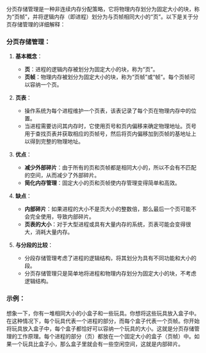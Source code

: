 分页存储管理是一种非连续内存分配策略，它将物理内存划分为固定大小的块，称为“页帧”，并将逻辑内存（即进程）划分为与页帧相同大小的“页”。以下是关于分页存储管理的详细解释：

### 分页存储管理：

1. **基本概念**：
   - **页**：进程的逻辑内存被划分为固定大小的块，称为“页”。
   - **页帧**：物理内存被划分为固定大小的块，称为“页帧”或“帧”。每个页帧可以容纳一个页。

2. **页表**：
   - 操作系统为每个进程维护一个页表，该表记录了每个页在物理内存中的位置。
   - 当进程需要访问其内存时，它使用页号和页内偏移来确定物理地址。页号用于查找页表并获取相应的页帧号，然后将页内偏移加到页帧的基地址上以得到完整的物理地址。

3. **优点**：
   - **减少外部碎片**：由于所有的页和页帧都是相同大小的，所以不会有不匹配的空间，从而减少了外部碎片。
   - **简化内存管理**：固定大小的页和页帧使内存管理变得简单和高效。

4. **缺点**：
   - **内部碎片**：如果进程的大小不是页大小的整数倍，那么最后一个页可能不会完全使用，导致内部碎片。
   - **页表的大小**：对于大型进程或具有大量内存的系统，页表可能会变得很大，消耗大量内存。

5. **与分段的比较**：
   - 分段存储管理考虑了进程的逻辑结构，将其划分为具有不同功能和大小的段。
   - 分页存储管理只是简单地将进程和物理内存划分为固定大小的块，不考虑逻辑结构。

### 示例：

想象一下，你有一堆相同大小的小盒子和一些玩具。你想将这些玩具放入盒子中。在这种情况下，每个玩具代表一个进程的部分，而每个盒子代表一个页帧。你开始将玩具放入盒子中，每个盒子都恰好可以容纳一个玩具的大小。这就是分页存储管理的工作原理。每个进程的部分（页）都放在一个固定大小的盒子（页帧）中。如果一个玩具比盒子小，那么盒子里就会有一些空闲空间，这就是内部碎片。